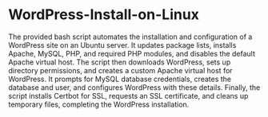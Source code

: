 # WordPress-Install-on-Linux

The provided bash script automates the installation and configuration of a WordPress site on an Ubuntu server. It updates package lists, installs Apache, MySQL, PHP, and required PHP modules, and disables the default Apache virtual host. The script then downloads WordPress, sets up directory permissions, and creates a custom Apache virtual host for WordPress. It prompts for MySQL database credentials, creates the database and user, and configures WordPress with these details. Finally, the script installs Certbot for SSL, requests an SSL certificate, and cleans up temporary files, completing the WordPress installation.
